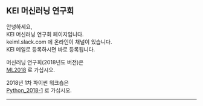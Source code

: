 ## KEI 머신러닝 연구회  
  
안녕하세요,  
KEI 머신러닝 연구회 페이지입니다.  
keiml.slack.com 에 온라인이 채널이 있습니다.  
KEI 메일로 등록하시면 바로 등록됩니다.  
    
머신러닝 연구회(2018년도 버전)은   
[ML2018](./ML2018) 로 가십시오.  
  
2018년 1차 파이썬 워크숍은  
[Python_2018-1](./Python_2018-1) 로 가십시오.  
***
